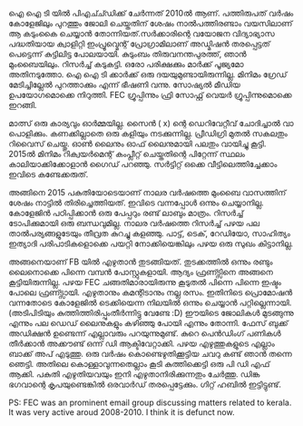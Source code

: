 ഐ ഐ ടി യിൽ പിഎച്ച്ഡിക്ക് ചേർന്നത് 2010ൽ ആണ്. പത്തിരുപത് വർഷം കോളേജിലും പുറത്തും ജോലി ചെയ്തതിന് ശേഷം നാൽപത്തിരണ്ടാം വയസിലാണ് ആ കടുംകൈ ചെയ്യാൻ തോന്നിയത്.സർക്കാരിന്റെ വയോജന വിദ്യാഭ്യാസ പദ്ധതിയായ ക്വാളിറ്റി ഇംപ്രൂവ്മെന്റ് പ്രോഗ്രാമിലാണ് അഡ്മിഷൻ തരപ്പെട്ടത് പെട്ടെന്ന് കുട്ടിലിട്ട പോലയായി. കുടുംബം തിരുവനന്തപുരത്ത്, ഞാൻ മുംബൈയിലും. റിസർച്ച് കടുകട്ടി. ഒരോ പരിക്ഷക്കും മാർക്ക് പൂജ്യമോ അതിനടുത്തോ. ഐ ഐ ടി ക്കാർക്ക് ഒരു ദയയുമുണ്ടായിരുന്നില്ല. മിനിമം ഗ്രേഡ് മേടിച്ചില്ലേൽ പുറത്താക്കും എന്ന് ഭീഷണി വന്നു. സോഷ്യൽ മീഡിയ ഉപയോഗമൊക്കെ നിറുത്തി. FEC ഗ്രൂപ്പിന്നും ഫ്രി സോഫ്റ്റ് വെയർ ഗ്രൂപ്പിന്നുമൊക്കെ ഇറങ്ങി.

മാത്സ് ഒരു കാര്യവും ഓർമ്മയില്ല. സൈൻ ( x) ന്റെ ഡെറിവേറ്റീവ് ചോദിച്ചാൽ വാ പൊളിക്കും.  കണക്കില്ലാതെ ഒരു കളിയും നടക്കുന്നില്ല. പ്രീഡിഗ്രി മുതൽ സകലതും റിവൈസ് ചെയ്തു. ഓൺ ലൈനും ഓഫ് ലൈനുമായി പലതും വായിച്ചു കൂട്ടി. 2015ൽ മിനിമം റിക്വയർമെന്റ് കംപ്ലീറ്റ് ചെയ്തതിന്റെ പിറ്റേന്ന് സ്ഥലം കാലിയാക്കിക്കോളാൻ ഗൈഡ് പറഞ്ഞു. സർട്ടിറ്റ് ഒക്കെ വീട്ടിലെത്തിച്ചേക്കാം ഇവിടെ കണ്ടേക്കരുത്.

 അങ്ങിനെ 2015 പകുതിയോടെയാണ് നാലര വർഷത്തെ മുംബൈ വാസത്തിന് ശേഷം നാട്ടിൽ തിരിച്ചെത്തിയത്. ഇവിടെ വന്നപ്പോൾ ഒന്നും ചെയ്യാനില്ല. കോളേജിൻ പഠിപ്പിക്കാൻ ഒരു പേപ്പറും രണ്ട് ലാബും മാത്രം. റിസർച്ച് ടോപിക്കുമായി ഒരു ബന്ധവുമില്ല.  നാലര വർഷത്തെ റിസർച്ച് പഴയ പല താൽപര്യങ്ങളുടേയും തീവ്രത കുറച്ചു കളഞ്ഞു. പാട്ട്, ടെക്, റേഡിയോ, സാഹിത്യം ഇത്യാദി പരിപാടികളൊക്കെ പയറ്റി നോക്കിയെങ്കിലും പഴയ ഒരു സുഖം കിട്ടാനില്ല.

 അങ്ങനെയാണ് FB യിൽ എഴുതാൻ തുടങ്ങിയത്. തുടക്കത്തിൽ ഒന്നും രണ്ടും ലൈനൊക്കെ പിന്നെ വമ്പൻ പോസ്റ്റുകളായി. ആദ്യം ഫ്രണ്ട്സിനെ അങ്ങനെ കൂട്ടിയിരുന്നില്ല. പഴയ FEC ചങ്ങതിമാരായിരുന്നു കൂടുതൽ പിന്നെ പിന്നെ ഇഷ്ടം പോലെ ഫ്രണ്ട്സായി. എഴുതാനും കമന്റിടാനും നല്ല രസം. ഇതിനിടെ പ്രൊമോഷൻ വന്നതോടെ കോളേജിൽ  ടെക്കിയെന്ന നിലയിൽ ഒന്നും ചെയ്യാൻ പറ്റില്ലെന്നായി. (അടിപിടിയും കുത്തിത്തിരിപ്പുംതീർന്നിട്ടു വേണ്ടേ :D) 
 ഈയിടെ ജോലികൾ മുടങ്ങുന്നു എന്നും പല ഡെഡ് ലൈനുകളും കഴിഞ്ഞു പോയി എന്നും തോന്നി. ഫേസ് ബുക്ക് അഡിക്ഷൻ ഉണ്ടെന്ന് എല്ലാവരും പറയുന്നുമുണ്ട്. കുറെ പെൻഡിംഗ് പണികൾ തീർക്കാൻ അക്കൗണ്ട് ഒന്ന് ഡി ആക്ടിവേറ്റാക്കി. പഴയ എഴുത്തുകളുടെ എല്ലാം ബാക്ക് അപ് എടുത്തു. ഒരു വർഷം കൊണ്ടെഴുതിക്കൂട്ടിയ ചവറു കണ്ട് ഞാൻ തന്നെ ഞെട്ടി. അതിലെ കൊള്ളാവുന്നതെല്ലാം കൂടി കുത്തിക്കെട്ടി ഒരു പി ഡി എഫ് ആക്കി. പകുതി എഴുതിയവയും ഇനി എഴുതാനിരിക്കുന്നതും ചേർത്തു. ഡിങ്ക ഭഗവാന്റെ കൃപയുണ്ടെങ്കിൽ ഒരവാർഡ് തരപ്പെട്ടേക്കും. ഗിറ്റ് ഹബിൽ ഇട്ടിട്ടുണ്ട്. 
  
PS: FEC was an prominent email group discussing matters related to kerala. It was very active aroud 2008-2010. I think it is defunct now.
